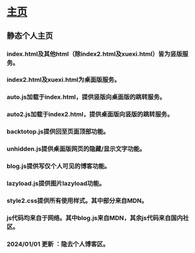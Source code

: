 # [主页](https://plabra.github.io/main/)
## 静态个人主页
### index.html及其他html（除index2.html及xuexi.html）皆为竖版服务。
### index2.html及xuexi.html为桌面版服务。
### auto.js加载于index.html，提供竖版向桌面版的跳转服务。
### auto2.js加载于index2.html，提供桌面版向竖版的跳转服务。
### backtotop.js提供回至页面顶部功能。
### unhidden.js提供桌面版网页的隐藏/显示文字功能。
### blog.js提供写仅个人可见的博客功能。
### lazyload.js提供图片lazyload功能。
### style2.css提供所有使用样式。其中部分来自MDN。
### js代码均来自于网络。其中blog.js来自MDN，其余js代码来自国内社区。
### 2024/01/01 更新 ：隐去个人博客区。
